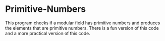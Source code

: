 # Primitive-Numbers
This program checks if a modular field has primitive numbers and produces the elements that are primitive numbers. There is a fun version of this code and a more practical version of this code. 
